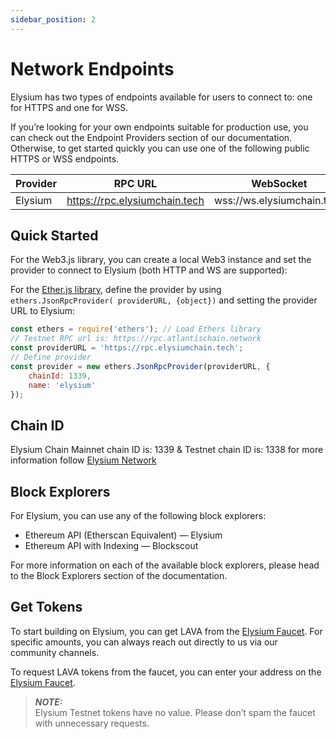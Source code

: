 ```yaml
---
sidebar_position: 2
---
```


# Network Endpoints

Elysium has two types of endpoints available for users to connect to: one for HTTPS and one for WSS.

If you’re looking for your own endpoints suitable for production use, you can check out the Endpoint Providers section
of our documentation. Otherwise, to get started quickly you can use one of the following public HTTPS or WSS endpoints.

| Provider | RPC URL                       | WebSocket                  |
|----------|-------------------------------|----------------------------|
| Elysium  | https://rpc.elysiumchain.tech | wss://ws.elysiumchain.tech |

## Quick Started

For the Web3.js library, you can create a local Web3 instance and set the provider to connect to Elysium (both HTTP and
WS are supported):



For the [Ether.js library](https://docs.ethers.org/v5/),
define the provider by using `ethers.JsonRpcProvider(
providerURL, {object})` and setting the
provider URL to Elysium:

``` js
const ethers = require('ethers'); // Load Ethers library
// Testnet RPC url is: https://rpc.atlantischain.network
const providerURL = 'https://rpc.elysiumchain.tech';
// Define provider
const provider = new ethers.JsonRpcProvider(providerURL, {
    chainId: 1339,
    name: 'elysium'
});
```

## Chain ID

Elysium Chain Mainnet chain ID is: 1339 & Testnet chain ID is: 1338 for more information follow [Elysium Network](/docs/intro#elysium-networks)

## Block Explorers

For Elysium, you can use any of the following block explorers:

- Ethereum API (Etherscan Equivalent) — Elysium
- Ethereum API with Indexing — Blockscout

For more information on each of the available block explorers, please head to the Block Explorers section of the
documentation.

## Get Tokens

To start building on Elysium, you can get LAVA from the [Elysium Faucet](https://faucet.atlantischain.network/). For specific amounts, you can always reach
out directly to us via our community channels.

To request LAVA tokens from the faucet, you can enter your address on the [Elysium Faucet](https://faucet.atlantischain.network/).

> **_NOTE:_**  
> Elysium Testnet tokens have no value. Please don’t spam the faucet with unnecessary requests.